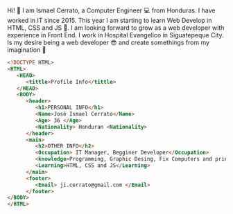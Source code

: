 Hi! :wave: I am Ismael Cerrato, a Computer Engineer :computer: from Honduras. I have worked in IT since 2015. This year I am starting to learn Web Develop in     HTML, CSS and JS :raised_hands:. I am looking forward to grow as a web developer  with experience in Front End. I work in Hospital Evangelico in Siguatepeque       City. Is my desire being a web developer :sunglasses: and create somethings from my imagination :thought_balloon:</p>

```html
<!DOCTYPE HTML>
<HTML>
   <HEAD>
      <tittle>Profile Info</tittle>
   </HEAD>
   <BODY>
      <header>
         <h1>PERSONAL INFO</h1>
         <Name>José Ismael Cerrato</Name>
         <Age> 36 </Age>
         <Nationality> Honduran <Nationality>
      </header>
      <main>
         <h2>OTHER INFO</h2>
         <Occupation> IT Manager, Begginer Developer</Occupation>
         <knowledge>Programming, Graphic Desing, Fix Computers and printes</knowledge> 
         <Learning>HTML, CSS and JS</Learning>
      </main>
      <footer>
         <Email> ji.cerrato@gmail.com </Email>
      </footer>
</BODY>
</HTML>
```




